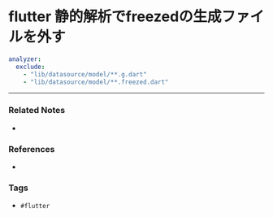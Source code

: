 # flutter 静的解析でfreezedの生成ファイルを外す
```yaml:analysis_options.yaml
analyzer:  
  exclude:  
    - "lib/datasource/model/**.g.dart"  
	- "lib/datasource/model/**.freezed.dart"
```

---
### Related Notes
- 

### References
- 

### Tags
- `#flutter` 